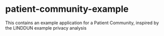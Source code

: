 # patient-community-example
This contains an example application for a Patient Community, inspired by the LINDDUN example privacy analysis
